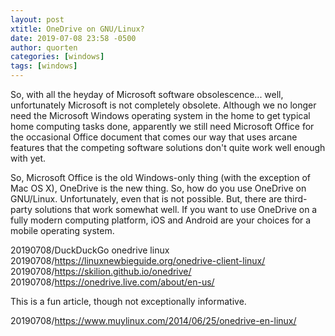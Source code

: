 ```yaml
---
layout: post
xtitle: OneDrive on GNU/Linux?
date: 2019-07-08 23:58 -0500
author: quorten
categories: [windows]
tags: [windows]
---
```


So, with all the heyday of Microsoft software obsolescence... well,
unfortunately Microsoft is not completely obsolete.  Although we no
longer need the Microsoft Windows operating system in the home to get
typical home computing tasks done, apparently we still need Microsoft
Office for the occasional Office document that comes our way that uses
arcane features that the competing software solutions don't quite work
well enough with yet.

So, Microsoft Office is the old Windows-only thing (with the exception
of Mac OS X), OneDrive is the new thing.  So, how do you use OneDrive
on GNU/Linux.  Unfortunately, even that is not possible.  But, there
are third-party solutions that work somewhat well.  If you want to use
OneDrive on a fully modern computing platform, iOS and Android are
your choices for a mobile operating system.

20190708/DuckDuckGo onedrive linux  
20190708/https://linuxnewbieguide.org/onedrive-client-linux/   
20190708/https://skilion.github.io/onedrive/  
20190708/https://onedrive.live.com/about/en-us/

This is a fun article, though not exceptionally informative.

20190708/https://www.muylinux.com/2014/06/25/onedrive-en-linux/

